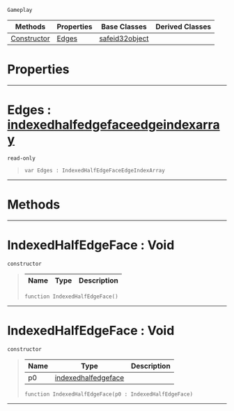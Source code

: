  `Gameplay`

|Methods|Properties|Base Classes|Derived Classes|
|---|---|---|---|
|[ Constructor](https://plasmaengine.github.io/PlasmaDocs/Plasma1/C++/code_reference/class_reference/indexedhalfedgeface.markdown#indexedhalfedgeface-void)|[ Edges](https://plasmaengine.github.io/PlasmaDocs/Plasma1/C++/code_reference/class_reference/indexedhalfedgeface.markdown#edges-plasma-engine-docume)|[safeid32object](https://plasmaengine.github.io/PlasmaDocs/Plasma1/C++/code_reference/class_reference/safeid32object.markdown)| |


 #  Properties


---  
 #  Edges : [indexedhalfedgefaceedgeindexarray](https://plasmaengine.github.io/PlasmaDocs/Plasma1/C++/code_reference/class_reference/indexedhalfedgefaceedgeindexarray.markdown)

 `read-only`

> 
> ``` lang=cpp, name=Lightning
> var Edges : IndexedHalfEdgeFaceEdgeIndexArray


---  
 #  Methods


---  
 #  IndexedHalfEdgeFace : Void

 `constructor`

> 
> |Name|Type|Description|
> |---|---|---|
> ``` lang=cpp, name=Lightning
> function IndexedHalfEdgeFace()
> ``` 


---  
 #  IndexedHalfEdgeFace : Void

 `constructor`

> 
> |Name|Type|Description|
> |---|---|---|
> |p0|[indexedhalfedgeface](https://plasmaengine.github.io/PlasmaDocs/Plasma1/C++/code_reference/class_reference/indexedhalfedgeface.markdown)| |
> ``` lang=cpp, name=Lightning
> function IndexedHalfEdgeFace(p0 : IndexedHalfEdgeFace)
> ``` 


---  
 

 